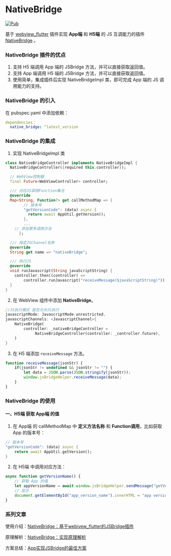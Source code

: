 # NativeBridge

[![Pub](https://img.shields.io/pub/v/native_bridge.svg)](https://pub.dev/packages/native_bridge)

基于 [webview_flutter](https://pub.dev/packages/webview_flutter) 插件实现 **App端** 和 **H5端** 的 JS 互调能力的插件 [NativeBridge](https://pub.dev/packages/native_bridge) 。

### NativeBridge 插件的优点

1. 支持 H5 端调用 App 端的 JSBridge 方法，并可以直接获取返回值。
2. 支持 App 端调用 H5 端的  JSBridge 方法，并可以直接获取返回值。
3. 使用简单，集成插件后实现 NativeBridgeImpl 类，即可完成 App 端的 JS 调用能力的支持。

### NativeBridge 的引入

在 pubspec.yaml 中添加依赖：

~~~yaml
dependencies：
  native_bridge: ^latest_version
~~~

### NativeBridge 的集成

1. 实现 NativeBridgeImpl 类

~~~dart
class NativeBridgeController implements NativeBridgeImpl {
  NativeBridgeController({required this.controller});

  // WebView控制器
  final Future<WebViewController> controller;

  /// 对应JS调用Function集合
  @override
  Map<String, Function?> get callMethodMap => {
        // 版本号
        "getVersionCode": (data) async {
          return await AppUtil.getVersion();
        },
        ...
    // 添加更多调用方法
      };

  /// 指定JSChannel名称
  @override
  String get name => "nativeBridge";

  /// 执行JS
  @override
  void runJavascript(String javaScriptString) {
    controller.then((controller) =>
        controller.runJavascript("receiveMessage($javaScriptString)"));
  }
}
~~~

2. 在 WebView 组件中添加 **NativeBridge**。

~~~dart
//JS执行模式 是否允许JS执行
javascriptMode: JavascriptMode.unrestricted,
javascriptChannels: <JavascriptChannel>{
    NativeBridge(
        controller: _nativeBridgeController =
             NativeBridgeController(controller: _controller.future),
    )
}
~~~

3. 在 H5 端添加 `receiveMessage` 方法。
~~~javascript
function receiveMessage(jsonStr) {
    if(jsonStr != undefined && jsonStr != "") {
        let data = JSON.parse(JSON.stringify(jsonStr));
        window.jsBridgeHelper.receiveMessage(data);
    }
}
~~~

### NativeBridge 的使用

#### 一、H5端 获取 App端 的值

1. 在 App端 的 callMethodMap 中 **定义方法名称** 和 **Function调用**，比如获取 App 的版本号：

```dart
// 版本号
"getVersionCode": (data) async {
    return await AppUtil.getVersion();
}
```

2. 在 H5端 中调用对应方法：

```javascript
async function getVersionName() {
    // 获取 App 的值
    let appVersionName = await window.jsBridgeHelper.sendMessage("getVersionName", null);
    // 显示
    document.getElementById("app_version_name").innerHTML = "app version name : " + appVersionName.toString();
}
```

### 系列文章

使用介绍：[NativeBridge：基于webivew_flutter的JSBridge插件](https://juejin.cn/post/7170557198701953038/)

原理解析：[NativeBridge：实现原理解析](https://juejin.cn/post/7172840863234523173)

方案总结：[App实现JSBridge的最佳方案](https://juejin.cn/post/7177407635317063735)